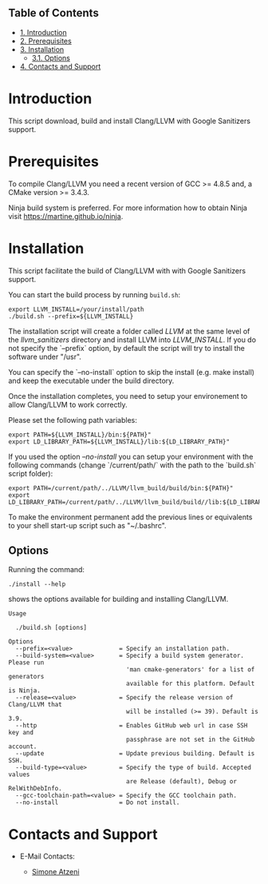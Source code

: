 <div id="table-of-contents">
<h2>Table of Contents</h2>
<div id="text-table-of-contents">
<ul>
<li><a href="#org782c07b">1. Introduction</a></li>
<li><a href="#org20e4d7b">2. Prerequisites</a></li>
<li><a href="#org045ebc4">3. Installation</a>
<ul>
<li><a href="#org01c5256">3.1. Options</a></li>
</ul>
</li>
<li><a href="#orgba358c3">4. Contacts and Support</a></li>
</ul>
</div>
</div>


<a id="org782c07b"></a>

# Introduction

This script download, build and install Clang/LLVM with Google Sanitizers support.


<a id="org20e4d7b"></a>

# Prerequisites

To compile Clang/LLVM you need a recent version of GCC >= 4.8.5 and, a
CMake version >= 3.4.3.

Ninja build system is preferred. For more information how to obtain
Ninja visit <https://martine.github.io/ninja>.


<a id="org045ebc4"></a>

# Installation

This script facilitate the build of Clang/LLVM with with Google Sanitizers support.

You can start the build process by running `build.sh`:

    export LLVM_INSTALL=/your/install/path
    ./build.sh --prefix=${LLVM_INSTALL}

The installation script will create a folder called *LLVM* at the same
level of the *llvm\_sanitizers* directory and install LLVM into
*LLVM\_INSTALL*. If you do not specify the \`&#x2013;prefix\` option, by
default the script will try to install the software under "/usr".

You can specify the \`&#x2013;no-install\` option to skip the install
(e.g. make install) and keep the executable under the build directory.

Once the installation completes, you need to setup your environement
to allow Clang/LLVM to work correctly.

Please set the following path variables:

    export PATH=${LLVM_INSTALL}/bin:${PATH}"
    export LD_LIBRARY_PATH=${LLVM_INSTALL}/lib:${LD_LIBRARY_PATH}"

If you used the option *&#x2013;no-install* you can setup your environment
with the following commands (change \`/current/path/\` with the path to
the \`build.sh\` script folder):

    export PATH=/current/path/../LLVM/llvm_build/build/bin:${PATH}"
    export LD_LIBRARY_PATH=/current/path/../LLVM/llvm_build/build//lib:${LD_LIBRARY_PATH}"

To make the environment permanent add the previous lines or
equivalents to your shell start-up script such as "~/.bashrc".


<a id="org01c5256"></a>

## Options

Running the command:

    ./install --help

shows the options available for building and installing Clang/LLVM.

    Usage

      ./build.sh [options]

    Options
      --prefix=<value>             = Specify an installation path.
      --build-system=<value>       = Specify a build system generator. Please run
                                     'man cmake-generators' for a list of generators
                                     available for this platform. Default is Ninja.
      --release=<value>            = Specify the release version of Clang/LLVM that
                                     will be installed (>= 39). Default is 3.9.
      --http                       = Enables GitHub web url in case SSH key and
                                     passphrase are not set in the GitHub account.
      --update                     = Update previous building. Default is SSH.
      --build-type=<value>         = Specify the type of build. Accepted values
                                     are Release (default), Debug or RelWithDebInfo.
      --gcc-toolchain-path=<value> = Specify the GCC toolchain path.
      --no-install                 = Do not install.


<a id="orgba358c3"></a>

# Contacts and Support

-   E-Mail Contacts:

    <ul style="list-style-type:circle"> <li> <a href="mailto:satzeni@nvidia.com?Subject=[llvm_sanitizer]%20" target="_top">Simone Atzeni</a> </li></ul>
